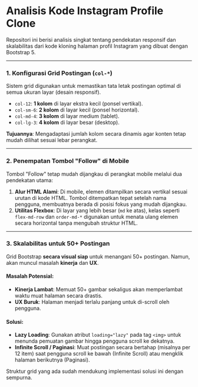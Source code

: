 # Analisis Kode Instagram Profile Clone

Repositori ini berisi analisis singkat tentang pendekatan responsif dan skalabilitas dari kode kloning halaman profil Instagram yang dibuat dengan Bootstrap 5.

---

### 1. Konfigurasi Grid Postingan (`col-*`)

Sistem grid digunakan untuk memastikan tata letak postingan optimal di semua ukuran layar (desain responsif).

- `col-12`: **1 kolom** di layar ekstra kecil (ponsel vertikal).
- `col-sm-6`: **2 kolom** di layar kecil (ponsel horizontal).
- `col-md-4`: **3 kolom** di layar medium (tablet).
- `col-lg-3`: **4 kolom** di layar besar (desktop).

**Tujuannya**: Mengadaptasi jumlah kolom secara dinamis agar konten tetap mudah dilihat sesuai lebar perangkat.

---

### 2. Penempatan Tombol "Follow" di Mobile

Tombol "Follow" tetap mudah dijangkau di perangkat mobile melalui dua pendekatan utama:

1.  **Alur HTML Alami**: Di mobile, elemen ditampilkan secara vertikal sesuai urutan di kode HTML. Tombol ditempatkan tepat setelah nama pengguna, membuatnya berada di posisi fokus yang mudah dijangkau.
2.  **Utilitas Flexbox**: Di layar yang lebih besar (`md` ke atas), kelas seperti `flex-md-row` dan `order-md-*` digunakan untuk menata ulang elemen secara horizontal tanpa mengubah struktur HTML.

---

### 3. Skalabilitas untuk 50+ Postingan

Grid Bootstrap **secara visual siap** untuk menangani 50+ postingan. Namun, akan muncul masalah **kinerja** dan **UX**.

#### Masalah Potensial:

- **Kinerja Lambat**: Memuat 50+ gambar sekaligus akan memperlambat waktu muat halaman secara drastis.
- **UX Buruk**: Halaman menjadi terlalu panjang untuk di-scroll oleh pengguna.

#### Solusi:

- **Lazy Loading**: Gunakan atribut `loading="lazy"` pada tag `<img>` untuk menunda pemuatan gambar hingga pengguna scroll ke dekatnya.
- **Infinite Scroll / Paginasi**: Muat postingan secara bertahap (misalnya per 12 item) saat pengguna scroll ke bawah (Infinite Scroll) atau mengklik halaman berikutnya (Paginasi).

Struktur grid yang ada sudah mendukung implementasi solusi ini dengan sempurna.
